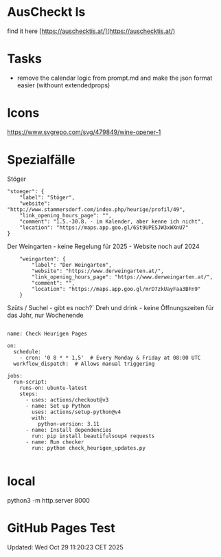 # AusCheckt Is

find it here [https://auschecktis.at/](https://auschecktis.at/)

# Tasks
* remove the calendar logic from prompt.md and make the json format easier (withount extendedprops)

# Icons

https://www.svgrepo.com/svg/479849/wine-opener-1 

# Spezialfälle

Stöger

```
"stoeger": {
    "label": "Stöger",
    "website": "http://www.stammersdorf.com/index.php/heurige/profil/49",
    "link_opening_hours_page": "",
    "comment": "1.5.-30.8. - im Kalender, aber kenne ich nicht",
    "location": "https://maps.app.goo.gl/6St9UPESJW3xWXnU7"
}
```

Der Weingarten - keine Regelung für 2025 - Website noch auf 2024

```
    "weingarten": {
        "label": "Der Weingarten",
        "website": "https://www.derweingarten.at/",
        "link_opening_hours_page": "https://www.derweingarten.at/",
        "comment": "",
        "location": "https://maps.app.goo.gl/mrD7zkUayFaa3BFn9"
    }
```

Szüts / Suchel - gibt es noch?`
Dreh und drink - keine Öffnungszeiten für das Jahr, nur Wochenende

```

name: Check Heurigen Pages

on:
  schedule:
    - cron: '0 8 * * 1,5'  # Every Monday & Friday at 08:00 UTC
  workflow_dispatch:  # Allows manual triggering

jobs:
  run-script:
    runs-on: ubuntu-latest
    steps:
      - uses: actions/checkout@v3
      - name: Set up Python
        uses: actions/setup-python@v4
        with:
          python-version: 3.11
      - name: Install dependencies
        run: pip install beautifulsoup4 requests
      - name: Run checker
        run: python check_heurigen_updates.py


```

# local

python3 -m http.server 8000
# GitHub Pages Test
Updated: Wed Oct 29 11:20:23 CET 2025
